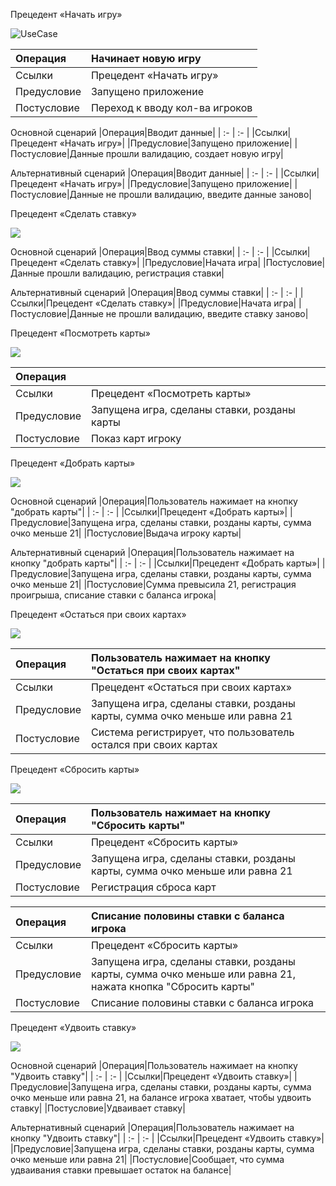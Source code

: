 Прецедент «Начать игру»

![UseCase](https://github.com/ZenArtZ98/Blackjack/blob/main/images/старт.drawio.png)

|Операция| Начинает новую игру|
| :- | :- |
|Ссылки|Прецедент «Начать игру»|
|Предусловие|Запущено приложение|
|Постусловие|Переход к вводу кол-ва игроков|

Основной сценарий
|Операция|Вводит данные|
| :- | :- |
|Ссылки|Прецедент «Начать игру»|
|Предусловие|Запущено приложение|
|Постусловие|Данные прошли валидацию, создает новую игру|

Альтернативный сценарий
|Операция|Вводит данные|
| :- | :- |
|Ссылки|Прецедент «Начать игру»|
|Предусловие|Запущено приложение|
|Постусловие|Данные не прошли валидацию, введите данные заново|


Прецедент «Сделать ставку»

![](https://github.com/ZenArtZ98/Blackjack/blob/main/images/ставка.drawio.png)

Основной сценарий
|Операция|Ввод суммы ставки|
| :- | :- |
|Ссылки|Прецедент «Сделать ставку»|
|Предусловие|Начата игра|
|Постусловие|Данные прошли валидацию, регистрация ставки|

Альтернативный сценарий
|Операция|Ввод суммы ставки|
| :- | :- |
|Ссылки|Прецедент «Сделать ставку»|
|Предусловие|Начата игра|
|Постусловие|Данные не прошли валидацию, введите ставку заново|


Прецедент «Посмотреть карты»

![](https://github.com/ZenArtZ98/Blackjack/blob/main/images/Показ.drawio.png)

|Операция||
| :- | :- |
|Ссылки|Прецедент «Посмотреть карты»|
|Предусловие|Запущена игра, сделаны ставки, розданы карты|
|Постусловие|Показ карт игроку|


Прецедент «Добрать карты»

![](https://github.com/ZenArtZ98/Blackjack/blob/main/images/Добор.drawio.png)

Основной сценарий
|Операция|Пользователь нажимает на кнопку "добрать карты"|
| :- | :- |
|Ссылки|Прецедент «Добрать карты»|
|Предусловие|Запущена игра, сделаны ставки, розданы карты, сумма очко меньше 21|
|Постусловие|Выдача игроку карты|

Альтернативный сценарий
|Операция|Пользователь нажимает на кнопку "добрать карты"|
| :- | :- |
|Ссылки|Прецедент «Добрать карты»|
|Предусловие|Запущена игра, сделаны ставки, розданы карты, сумма очко меньше 21|
|Постусловие|Сумма превысила 21, регистрация проигрыша, списание ставки с баланса игрока|


Прецедент «Остаться при своих картах»

![](https://github.com/ZenArtZ98/Blackjack/blob/main/images/Оставить.drawio.png)

|Операция|Пользователь нажимает на кнопку "Остаться при своих картах"|
| :- | :- |
|Ссылки|Прецедент «Остаться при своих картах»|
|Предусловие|Запущена игра, сделаны ставки, розданы карты, сумма очко меньше или равна 21|
|Постусловие|Система регистрирует, что пользователь остался при своих картах|


Прецедент «Сбросить карты»

![](https://github.com/ZenArtZ98/Blackjack/blob/main/images/Сброс.drawio.png)

|Операция|Пользователь нажимает на кнопку "Сбросить карты"|
| :- | :- |
|Ссылки|Прецедент «Сбросить карты»|
|Предусловие|Запущена игра, сделаны ставки, розданы карты, сумма очко меньше или равна 21|
|Постусловие|Регистрация сброса карт|

|Операция|Списание половины ставки с баланса игрока|
| :- | :- |
|Ссылки|Прецедент «Сбросить карты»|
|Предусловие|Запущена игра, сделаны ставки, розданы карты, сумма очко меньше или равна 21, нажата кнопка "Сбросить карты"|
|Постусловие|Списание половины ставки с баланса игрока|



Прецедент «Удвоить ставку»

![](https://github.com/ZenArtZ98/Blackjack/blob/main/images/Удваивание.drawio.png)

Основной сценарий
|Операция|Пользователь нажимает на кнопку "Удвоить ставку"|
| :- | :- |
|Ссылки|Прецедент «Удвоить ставку»|
|Предусловие|Запущена игра, сделаны ставки, розданы карты, сумма очко меньше или равна 21, на балансе игрока хватает, чтобы удвоить ставку|
|Постусловие|Удваивает ставку|

Альтернативный сценарий
|Операция|Пользователь нажимает на кнопку "Удвоить ставку"|
| :- | :- |
|Ссылки|Прецедент «Удвоить ставку»|
|Предусловие|Запущена игра, сделаны ставки, розданы карты, сумма очко меньше или равна 21|
|Постусловие|Сообщает, что сумма удваивания ставки превышает остаток на балансе|




